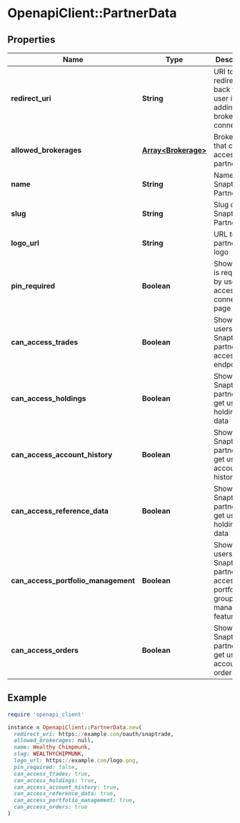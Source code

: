 # OpenapiClient::PartnerData

## Properties

| Name | Type | Description | Notes |
| ---- | ---- | ----------- | ----- |
| **redirect_uri** | **String** | URI to redirect user back to after user is done adding brokerage connections | [optional] |
| **allowed_brokerages** | [**Array&lt;Brokerage&gt;**](Brokerage.md) | Brokerages that can be accessed by partners | [optional] |
| **name** | **String** | Name of Snaptrade Partner | [optional] |
| **slug** | **String** | Slug of Snaptrade Partner | [optional] |
| **logo_url** | **String** | URL to partner&#39;s logo | [optional] |
| **pin_required** | **Boolean** | Shows if pin is required by users to access connection page | [optional] |
| **can_access_trades** | **Boolean** | Shows if users of Snaptrade partners can access trade endpoints | [optional] |
| **can_access_holdings** | **Boolean** | Shows if Snaptrade partners can get user holdings data | [optional] |
| **can_access_account_history** | **Boolean** | Shows if Snaptrade partners can get users account history data | [optional] |
| **can_access_reference_data** | **Boolean** | Shows if Snaptrade partners can get users holdings data | [optional] |
| **can_access_portfolio_management** | **Boolean** | Shows if users Snaptrade partners can access portfolio group management features | [optional] |
| **can_access_orders** | **Boolean** | Shows if Snaptrade partners can get users account order history | [optional] |

## Example

```ruby
require 'openapi_client'

instance = OpenapiClient::PartnerData.new(
  redirect_uri: https://example.com/oauth/snaptrade,
  allowed_brokerages: null,
  name: Wealthy Chimpmunk,
  slug: WEALTHYCHIPMUNK,
  logo_url: https://example.com/logo.png,
  pin_required: false,
  can_access_trades: true,
  can_access_holdings: true,
  can_access_account_history: true,
  can_access_reference_data: true,
  can_access_portfolio_management: true,
  can_access_orders: true
)
```

